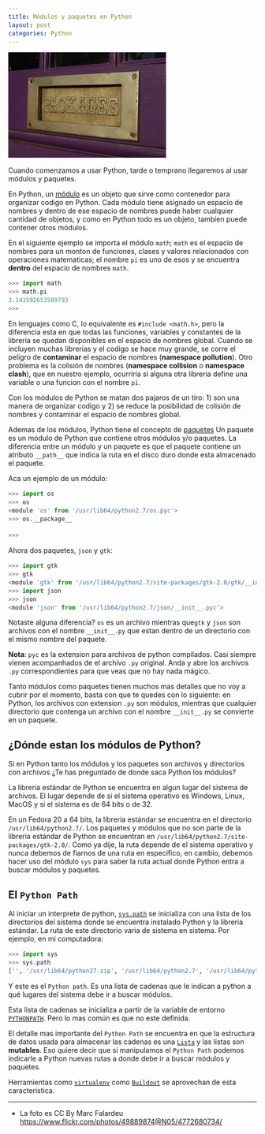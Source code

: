 ```yaml
---
title: Módulos y paquetes en Python
layout: post
categories: Python
---
```


![Packages](/media/4772680734_3ab815e07a_n.jpg)

Cuando comenzamos a usar Python, tarde o temprano llegaremos al usar módulos y
paquetes.

En Python, un [módulo](https://docs.python.org/2/tutorial/modules.html)  es un
objeto que sirve como contenedor para organizar codigo en Python. Cada módulo
tiene asignado un espacio de nombres y dentro de ese espacio de nombres puede
haber cualquier cantidad de objetos, y como en Python todo es un objeto, tambien
puede contener otros módulos.

En el siguiente ejemplo se importa el módulo `math`; `math` es el espacio de
nombres para un monton de funciones, clases y valores relacionados con
operaciones matematicas; el nombre `pi` es uno de esos y se encuentra **dentro**
del espacio de nombres `math`.

```python
>>> import math
>>> math.pi
3.141592653589793
>>>
```

En lenguajes como C, lo equivalente es `#include <math.h>`, pero la
diferencia esta en que todas las funciones, variables y constantes de la libreria se
quedan disponibles en el espacio de nombres global. Cuando se incluyen muchas
librerias y el codigo se hace muy grande, se corre el peligro de **contaminar** el
espacio de nombres (**namespace pollution**). Otro problema es la colisión de
nombres (**namespace collision** o **namespace clash**), que en nuestro ejemplo,
ocurriría si alguna otra libreria define una variable o una funcion con el
nombre `pi`.

Con los módulos de Python se matan dos pajaros de un tiro: 1) son una manera de
organizar codigo y 2) se reduce la posibilidad de colisión de nombres y
contaminar el espacio de nombres global.

Ademas de los módulos, Python tiene el concepto de 
[paquetes](https://docs.python.org/2/tutorial/modules.html#packages)
Un paquete es un módulo de Python que contiene otros módulos y/o paquetes. La
diferencia entre un módulo y un paquete es que el paquete contiene un atributo
`__path__` que indica la ruta en el disco duro donde esta almacenado el
paquete.

Aca un ejemplo de un módulo:

```python
>>> import os
>>> os
<module 'os' from '/usr/lib64/python2.7/os.pyc'>
>>> os.__package__

>>>
```

Ahora dos paquetes, `json` y `gtk`:

```python
>>> import gtk
>>> gtk
<module 'gtk' from '/usr/lib64/python2.7/site-packages/gtk-2.0/gtk/__init__.pyc'>
>>> import json
>>> json
<module 'json' from '/usr/lib64/python2.7/json/__init__.pyc'>
```

Notaste alguna diferencia? `os` es un archivo mientras que`gtk` y `json`
son archivos con el nombre `__init__.py` que estan dentro de un directorio con
el mismo nombre del paquete.

**Nota**: `pyc` es la extension para archivos de python compilados. Casi
siempre vienen acompanhados de el archivo `.py` original. Anda y abre los
archivos `.py` correspondientes para que veas que no hay nada mágico.

Tanto módulos como paquetes tienen muchos mas detalles que no voy a cubrir por
el momento, basta con que te quedes con lo siguiente: en Python, los archivos
con extension `.py` son módulos, mientras que cualquier directorio que
contenga un archivo con el nombre `__init__.py` se convierte en un paquete.


## ¿Dónde estan los módulos de Python?

Si en Python tanto los módulos y los paquetes son archivos y directorios con
archivos ¿Te has preguntado de donde saca Python los módulos?

La libreria estándar de Python se encuentra en algun lugar del sistema de
archivos. El lugar depende de si el sistema operativo es Windows, Linux, MacOS y
si el sistema es de 64 bits o de 32.

En un Fedora 20 a 64 bits, la libreria estándar se encuentra en el directorio
`/usr/lib64/python2.7/`. Los paquetes y módulos que no son parte de la
libreria estándar de Python se encuentran en `/usr/lib64/python2.7/site-packages/gtk-2.0/`.
Como ya dije, la ruta depende de el sistema operativo y
nunca debemos de fiarnos de una ruta en especifico, en cambio, debemos hacer
uso del módulo `sys` para saber la ruta actual donde Python entra a buscar
módulos y paquetes.

## El `Python Path`

Al iniciar un interprete de python, [`sys.path`](https://docs.python.org/2/library/sys.html#sys.path)
se inicializa con una lista de los directorios del sistema donde se encuentra
instalado Python y la libreria estándar. La ruta de este directorio varia de
sistema en sistema. Por ejemplo, en mi computadora:

```python
>>> import sys
>>> sys.path
['', '/usr/lib64/python27.zip', '/usr/lib64/python2.7', '/usr/lib64/python2.7/plat-linux2', '/usr/lib64/python2.7/lib-tk', '/usr/lib64/python2.7/lib-old', '/usr/lib64/python2.7/lib-dynload', '/usr/lib64/python2.7/site-packages', '/usr/lib64/python2.7/site-packages/gtk-2.0', '/usr/lib64/python2.7/site-packages/wx-2.8-gtk2-unicode', '/usr/lib/python2.7/site-packages']
```

Y este es el `Python path`. Es una lista de cadenas que le indican a python
a qué lugares del sistema debe ir a buscar módulos.

Esta lista de cadenas se inicializa a partir de la variable de entorno
[`PYTHONPATH`](https://docs.python.org/2/using/cmdline.html#envvar-PYTHONPATH).
Pero lo mas común es que no este definida.

El detalle mas importante del `Python Path` se encuentra en que la estructura de
datos usada para almacenar las cadenas es una [`Lista`](https://docs.python.org/2/tutorial/datastructures.html#more-on-lists)
y las listas son **mutables**. Eso quiere decir que si manipulamos el `Python
Path` podemos indicarle a Python nuevas rutas a donde debe ir a buscar módulos
y paquetes.

Herramientas como [`virtualenv`](https://pypi.python.org/pypi/virtualenv) como
[`Buildout`](http://www.buildout.org/en/latest/) se aprovechan de esta
caracteristica.

---
* La foto es CC By Marc Falardeu <https://www.flickr.com/photos/49889874@N05/4772680734/>
